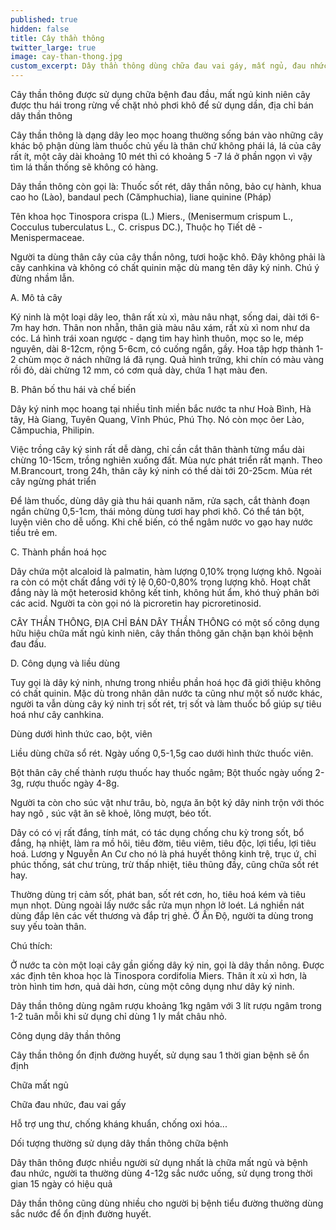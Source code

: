 ```yaml
---
published: true
hidden: false
title: Cây thần thông
twitter_large: true
image: cay-than-thong.jpg
custom_excerpt: Dây thần thông dùng chữa đau vai gáy, mất ngủ, đau nhức xương khớp hiệu quả.
---
```


Cây thần thông được sử dụng chữa bệnh đau đầu, mất ngủ kinh niên cây được thu  hái trong rừng về chặt nhỏ phơi khô để sử dụng dần, địa chỉ bán dây thần thông

Cây thần thông là dạng dây leo mọc hoang thường sống bán vào những cây khác bộ phận dùng làm thuốc chủ yếu là thân chứ không phái lá, lá của cây rất ít, một cây dài khoảng 10 mét thì có khoảng 5 -7 lá ở phần ngọn vì vậy tìm lá thần thống sẽ không có hàng.

Dây thần thông còn gọi là: Thuốc sốt rét, dây thần nông, bảo cự hành, khua cao ho (Lào), bandaul pech (Cămphuchia), liane quinine (Pháp)

Tên khoa học Tinospora crispa  (L.) Miers., (Menisermum crispum L., Cocculus tuberculatus L., C. crispus DC.),
Thuộc họ Tiết dê - Menispermaceae.

Người ta dùng thân cây của cây thần nông, tươi hoặc khô. Đây không phải là cây canhkina và không có chất quinin mặc dù mang tên dây ký ninh. Chú ý đừng nhầm lẫn.
 
A. Mô tả cây

 Ký ninh là một loại dây leo, thân rất xù xì, màu nâu nhạt, sống dai, dài tới 6-7m hay hơn. Thân non nhẵn, thân già màu nâu xám, rất xù xì nom như da cóc. Lá hình trái xoan ngược - dạng tim hay hình thuôn, mọc so le, mép nguyên, dài 8-12cm, rộng 5-6cm, có cuống ngắn, gầy. Hoa tập hợp thành 1-2 chùm mọc ở nách những lá đã rụng. Quả hình trứng, khi chín có màu vàng rồi đỏ, dài chừng 12 mm, có cơm quả dày, chứa 1 hạt màu đen.
 
B. Phân bố thu hái và chế biến

Dây ký ninh mọc hoang tại nhiều tỉnh miền bắc nước ta như Hoà Bình, Hà tây, Hà Giang, Tuyên Quang, Vĩnh Phúc, Phú Thọ. Nó còn mọc ôer Lào, Cămpuchia, Philipin.

Việc trồng cây ký sinh rất dễ dàng, chỉ cần cắt thân thành từng mẩu dài chừng 10-15cm, trồng nghiên xuống đất. Mùa nực phát triển rất mạnh. Theo M.Brancourt, trong 24h, thân cây ký ninh có thể dài tới 20-25cm. Mùa rét cây ngừng phát triển

Để làm thuốc, dùng dây già thu hái quanh năm, rửa sạch, cắt thành đoạn ngắn chừng 0,5-1cm, thái mỏng dùng tươi hay phơi khô. Có thể tán bột, luyện viên cho dễ uống. Khi chế biến, có thể ngâm nước vo gạo hay nước tiểu trẻ em.

C. Thành phần hoá học

Dây chứa một alcaloid là palmatin, hàm lượng 0,10% trọng lượng khô. Ngoài ra còn có một chất đắng với tỷ lệ 0,60-0,80% trọng lượng khô. Hoạt chất đắng này là một heterosid không kết tinh, không hút ẩm, khó thuỷ phân bởi các acid. Người ta còn gọi nó là picroretin hay picroretinosid.
 
CÂY THẦN THÔNG, ĐỊA CHỈ BÁN DÂY THẦN THÔNG có một số công dụng hữu hiệu chữa mất ngủ kinh niên, cây thần thông găn chặn bạn khỏi bệnh đau đầu. 

D. Công dụng và liều dùng

Tuy gọi là dây ký ninh, nhưng trong nhiều phần hoá học đã giới thiệu không có chất quinin. Mặc dù trong nhân dân nước ta cũng như một số nước khác, người ta vẫn dùng cây ký ninh trị sốt rét, trị sốt và làm thuốc bổ giúp sự tiêu hoá như cây canhkina.

Dùng dưới hình thức cao, bột, viên

Liều dùng chữa sổ rét. Ngày uống 0,5-1,5g cao dưới hình thức thuốc viên.

Bột thân cây chế thành rượu thuốc hay thuốc ngâm; Bột thuốc ngày uống 2-3g, rượu thuốc ngày 4-8g.

Người ta còn cho súc vật như trâu, bò, ngựa ăn bột ký dây ninh trộn với thóc hay ngô , súc vật ăn sẽ khoẻ, lông mượt, béo tốt.

Dây có có vị rất đắng, tính mát, có tác dụng chống chu kỳ trong sốt, bổ đắng, hạ nhiệt, làm ra mồ hôi, tiêu đờm, tiêu viêm, tiêu độc, lợi tiểu, lợi tiêu hoá. Lương y Nguyễn An Cư cho nó là phá huyết thông kinh trệ, trục ứ, chỉ phúc thống, sát chư trùng, trừ thấp nhiệt, tiêu thũng đầy, cũng chữa sốt rét hay.

Thường dùng trị cảm sốt, phát ban, sốt rét cơn, ho, tiêu hoá kém và tiêu mụn nhọt. Dùng ngoài lấy nước sắc rửa mụn nhọn lở loét. Lá nghiền nát dùng đắp lên các vết thương và đắp trị ghẻ. Ở Ấn Độ, người ta dùng trong suy yếu toàn thân.
 
Chú thích:

Ở  nước ta  còn một loại cây gần giống dây ký nin, gọi là dây thần nông. Được xác định tên khoa học là Tinospora cordifolia Miers. Thân ít xù xì hơn, là tròn hình tim hơn, quả dài hơn, cùng một công dụng như dây ký ninh.

Dây thần thông dùng ngâm rượu khoảng 1kg ngâm với 3 lít rượu ngâm trong 1-2 tuân mỗi khi sử dụng chỉ dùng 1 ly mắt châu nhỏ.
 
Công dụng dây thần thông

Cây thần thông ổn định đường huyết, sử dụng sau 1 thời gian bệnh sẽ ổn định

Chữa mất ngủ

Chữa đau nhức, đau vai gấy

Hỗ trợ ung thư, chống kháng khuẩn, chống oxi hóa...

Dối tượng thường sử dụng dây thần thông chữa bệnh

Dây thân thông được nhiều người sử dụng nhất là chữa mất ngủ và bệnh đau nhức, người ta thường dùng 4-12g sắc nước uống, sử dụng trong thời gian 15 ngày có hiệu quả

Dây thần thông cũng dùng nhiều cho người bị bệnh tiểu đường thường dùng sắc nước để ổn định đường huyết.